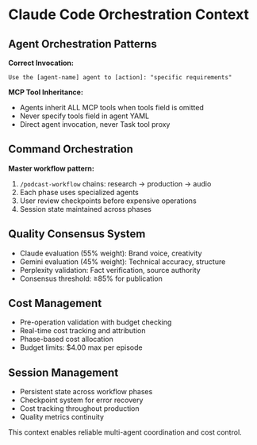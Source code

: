 # Claude Code Orchestration Context

## Agent Orchestration Patterns

**Correct Invocation:**
```
Use the [agent-name] agent to [action]: "specific requirements"
```

**MCP Tool Inheritance:**
- Agents inherit ALL MCP tools when tools field is omitted
- Never specify tools field in agent YAML
- Direct agent invocation, never Task tool proxy

## Command Orchestration
**Master workflow pattern:**
1. `/podcast-workflow` chains: research → production → audio
2. Each phase uses specialized agents
3. User review checkpoints before expensive operations
4. Session state maintained across phases

## Quality Consensus System
- Claude evaluation (55% weight): Brand voice, creativity
- Gemini evaluation (45% weight): Technical accuracy, structure
- Perplexity validation: Fact verification, source authority
- Consensus threshold: ≥85% for publication

## Cost Management
- Pre-operation validation with budget checking
- Real-time cost tracking and attribution
- Phase-based cost allocation
- Budget limits: $4.00 max per episode

## Session Management
- Persistent state across workflow phases
- Checkpoint system for error recovery
- Cost tracking throughout production
- Quality metrics continuity

This context enables reliable multi-agent coordination and cost control.
